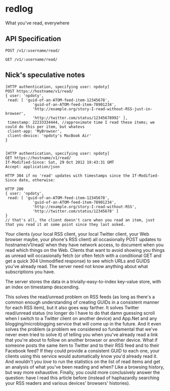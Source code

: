 redlog
======

What you've read, everywhere

## API Specification

`POST /v1/:username/read/`

`GET /v1/:username/read/`

## Nick's speculative notes

	[HTTP authentication, specifying user: npdoty]
	POST https://hostname/v1/read/
	{ user: 'npdoty',
	 read: [ 'guid-of-an-ATOM-feed-item-12345678',
	            'guid-of-an-ATOM-feed-item-78901234',
	            'http://example.org/story-I-read-without-RSS-just-in-browser',
	            'http://twitter.com/status/12345678992' ],
	 timestamp: 22233334444, //approximate time I read these items; we could do this per item, but whatevs
	 client-app: 'MyBrowser',
	 client-device: 'npdoty's MacBook Air'
	}


	[HTTP authentication, specifying user: npdoty]
	GET https://hostname/v1/read/
	If-Modified-Since: Sat, 29 Oct 2012 19:43:31 GMT
	Accept: application/json

	HTTP 304 if no 'read' updates with timestamps since the If-Modified-Since date, otherwise:

	HTTP 200
	{ user: 'npdoty',
	 read: [ 'guid-of-an-ATOM-feed-item-12345678',
	            'guid-of-an-ATOM-feed-item-78901234',
	            'http://example.org/story-I-read-without-RSS',
	            'http://twitter.com/status/12345678' ]
	} 
	// that's all, the client doesn't care when you read an item, just that you read it at some point since they last asked.


Your clients (your local RSS client, your local Twitter client, your Web browser maybe, your phone's RSS client) all occasionally POST updates to hostname/v1/read/ when they have network access, to document when you read which things on the Web. Clients that want to avoid showing you things as unread will occasionally fetch (or often fetch with a conditional GET and get a quick 304 Unmodified response) to see which URLs and GUIDS you've already read. The server need not know anything about what subscriptions you have.

The server stores the data in a trivially-easy-to-index key-value store, with an index on timestamp descending.

This solves the read/unread problem on RSS feeds (as long as there's a common enough understanding of creating GUIDs in a consistent manner for each RSS item), but it also goes way farther. It solves Twitter read/unread status (no longer do I have to do that damn guessing scroll when I switch to a Twitter client on another device) and App.Net and any blogging/microblogging service that will come up in the future. And it even solves the problem (a problem we considered so fundamental that we've never even tried to solve it) of telling you when you've already read a link that you're about to follow on another browser or another device. What if someone posts the same item to Twitter and to their RSS feed and to their Facebook feed? If they could provide a consistent GUID to each one, your clients using this service would automatically know you'd already read it. And wouldn't you *love* to run the statistics on the list of read items and get an analysis of what you've been reading and when? Like a browsing history, but way more exhaustive. Finally, you could more conclusively answer the question: have I read this article before (instead of haphazardly searching your RSS readers and various devices' browsers' histories).
